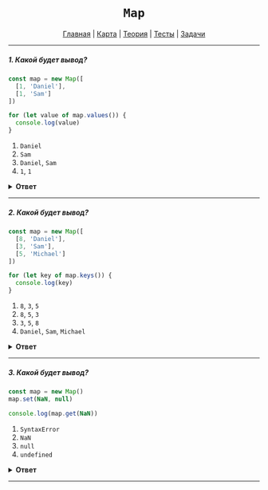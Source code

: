 <div align="center">

# `Map`

[Главная](https://github.com/dollaween/junior-roadmap/)
|
[Карта](/roadmap/README.md)
|
[Теория](/theory/README.md)
|
[Тесты](/tests/README.md)
|
[Задачи](/tasks/README.md)

</div>

---

##### 1. Какой будет вывод?

```js
const map = new Map([
  [1, 'Daniel'],
  [1, 'Sam']
])

for (let value of map.values()) {
  console.log(value)
}
```

1. `Daniel`
2. `Sam`
3. `Daniel`, `Sam`
4. `1`, `1`

<details><summary><b>Ответ</b></summary>
<p>

**Ответ: 2**

В случае, если ключ не уникален – последнее значение перезапишет предыдущее.

</p>
</details>

---

##### 2. Какой будет вывод?

```js
const map = new Map([
  [8, 'Daniel'],
  [3, 'Sam'],
  [5, 'Michael']
])

for (let key of map.keys()) {
  console.log(key)
}
```

1. `8`, `3`, `5`
2. `8`, `5`, `3`
3. `3`, `5`, `8`
4. `Daniel`, `Sam`, `Michael`

<details><summary><b>Ответ</b></summary>
<p>

**Ответ: 1**

В отличие от объектов, Map сохраняет порядок добавления элементов.

</p>
</details>

---

##### 3. Какой будет вывод?

```js
const map = new Map()
map.set(NaN, null)

console.log(map.get(NaN))
```

1. `SyntaxError`
2. `NaN`
3. `null`
4. `undefined`

<details><summary><b>Ответ</b></summary>
<p>

**Ответ: 3**

В качестве ключей, Map может хранить любой тип данных, включая NaN.

</p>
</details>

---



